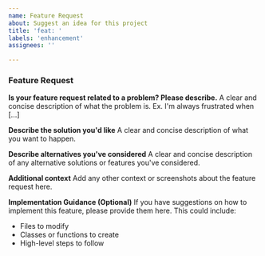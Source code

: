 ```yaml
---
name: Feature Request
about: Suggest an idea for this project
title: 'feat: '
labels: 'enhancement'
assignees: ''

---
```


### Feature Request

**Is your feature request related to a problem? Please describe.**
A clear and concise description of what the problem is. Ex. I'm always frustrated when [...]

**Describe the solution you'd like**
A clear and concise description of what you want to happen.

**Describe alternatives you've considered**
A clear and concise description of any alternative solutions or features you've considered.

**Additional context**
Add any other context or screenshots about the feature request here.

**Implementation Guidance (Optional)**
If you have suggestions on how to implement this feature, please provide them here. This could include:
-   Files to modify
-   Classes or functions to create
-   High-level steps to follow